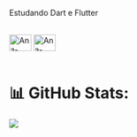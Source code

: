 Estudando Dart e Flutter<br>
<div style="display: inline_block"><br>
    
<img align="center" alt="Ana-Dart" height="30" width="40" src="https://cdn.jsdelivr.net/gh/devicons/devicon/icons/dart/dart-original.svg">
<img align="center" alt="Ana-Dart" height="30" width="40" src="https://cdn.jsdelivr.net/gh/devicons/devicon/icons/flutter/flutter-original.svg">

<br>
<br>

# 📊 GitHub Stats:
![](https://github-readme-stats.vercel.app/api/top-langs/?username=anaclara-s&theme=radical&hide_border=false&include_all_commits=true&count_private=true&layout=compact)


</div>


